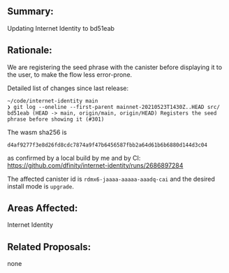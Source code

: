 ## Summary:

Updating Internet Identity to bd51eab

## Rationale:

We are registering the seed phrase with the canister before displaying it to the user, to make the flow less error-prone.


Detailed list of changes since last release:
```
~/code/internet-identity main
❯ git log --oneline --first-parent mainnet-20210523T1430Z..HEAD src/
bd51eab (HEAD -> main, origin/main, origin/HEAD) Registers the seed phrase before showing it (#301)
```

The wasm sha256 is
```
d4af9277f3e8d26fd8cdc7874a9f47b6456587fbb2a64d61b6b6880d144d3c04
```
as confirmed by a local build by me and by CI: https://github.com/dfinity/internet-identity/runs/2686897284

The affected canister id is `rdmx6-jaaaa-aaaaa-aaadq-cai` and the desired install mode is `upgrade`.

## Areas Affected:

Internet Identity

## Related Proposals:

none
